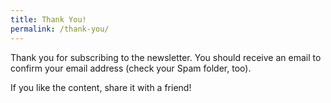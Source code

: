 ```yaml
---
title: Thank You!
permalink: /thank-you/
---
```


Thank you for subscribing to the newsletter. You should receive an email to confirm your email address (check your Spam folder, too). 

If you like the content, share it with a friend!